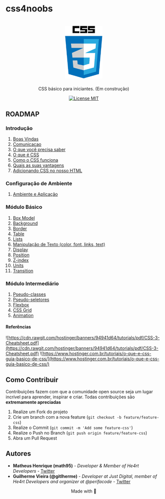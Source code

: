 # css4noobs

<h1 align="center">
  <img src="./img/logo-css.png" alt="php" width="120">
</h1>

<p align="center">CSS básico para iniciantes. (Em construção)</p>

<p align="center">
  <a href="https://opensource.org/licenses/MIT">
    <img src="https://img.shields.io/badge/License-MIT-blue.svg" alt="License MIT">
  </a>
</p>

## ROADMAP

### Introdução

1. [Boas Vindas](/Introducao/boas_vindas.md)
2. [Comunicacao](/Introducao/comunicacao.md)
3. [O que você precisa saber](/Introducao/o-que-voce-precisa-saber.md)
4. [O que é CSS](/Introducao/o-que-e-css.md)
5. [Como o CSS funciona](/Introducao/como-o-css-funciona.md)
6. [Quais as suas vantagens](/Introducao/quais-suas-vantagens.md)
7. [Adicionando CSS no nosso HTML](/Introducao/adicionando-css-no-html.md)

### Configuração de Ambiente
1. [Ambiente e Aplicação](/Ambiente/plugins.md)

### Módulo Básico
1. [Box Model](/Modulo-Basico/box-model.md)
2. [Background](/Modulo-Basico/background.md)
3. [Border](/Modulo-Basico/border.md)
4. [Table](/Modulo-Basico/table.md)
5. [Lists](/Modulo-Basico/lists.md)
6. [Manipulação de Texto (color, font, links, text)](/Modulo-Basico/manipulacao-texto.md)
7. [Display](/Modulo-Basico/display.md)
8. [Position](/Modulo-Basico/position.md)
9. [Z-index](/Modulo-Basico/z-index.md)
10. [Units](/Modulo-Basico/units.md)
11. [Transition](/Modulo-Basico/transition.md)

### Módulo Intermediário
1. [Pseudo-classes](/Modulo-Intermediario/pseudo-classes.md)
2. [Pseudo-seletores](/Modulo-Intermediario/pseudo-seletores.md)
3. [Flexbox](/Modulo-Intermediario/flexbox.md)
4. [CSS Grid](/Modulo-Intermediario/css-grid.md)
5. [Animation](/Modulo-Intermediario/animation.md)


#### Referências
![https://cdn.rawgit.com/hostinger/banners/94941d64/tutorials/pdf/CSS-3-Cheatsheet.pdf](https://cdn.rawgit.com/hostinger/banners/94941d64/tutorials/pdf/CSS-3-Cheatsheet.pdf)
![https://www.hostinger.com.br/tutoriais/o-que-e-css-guia-basico-de-css/](https://www.hostinger.com.br/tutoriais/o-que-e-css-guia-basico-de-css/)


## Como Contribuir

Contribuições fazem com que a comunidade open source seja um lugar incrível para aprender, inspirar e criar. Todas contribuições
são **extremamente apreciadas**

1. Realize um Fork do projeto
2. Crie um branch com a nova feature (`git checkout -b feature/feature-css`)
3. Realize o Commit (`git commit -m 'Add some feature-css'`)
4. Realize o Push no Branch (`git push origin feature/feature-css`)
5. Abra um Pull Request

## Autores

- **Matheus Henrique (math95)** - _Developer & Member of He4rt Developers_ - [Twitter](https://twitter.com/math__95)
- **Guilherme Vieira (@gitlherme)** - _Developer at Just Digital, member of He4rt Developers and organizer at @perifacode_ - [Twitter](https://twitter.com/gitlherme)

<p align="center">Made with 💜</p>
